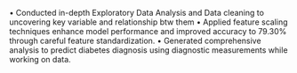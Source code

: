 •	Conducted in-depth Exploratory Data Analysis and Data cleaning to uncovering key variable and relationship btw them
•	Applied feature scaling techniques enhance model performance and improved accuracy to 79.30% through careful feature standardization.
•	Generated comprehensive analysis to predict diabetes diagnosis using diagnostic measurements while working on data.
